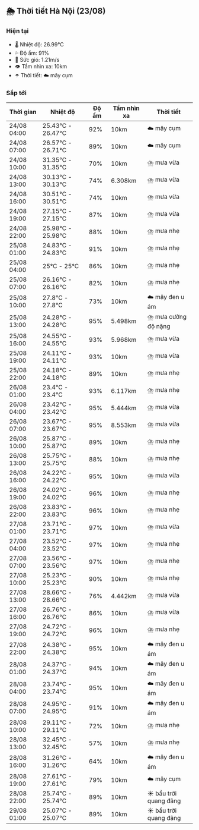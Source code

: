 ## 🌦️ Thời tiết Hà Nội (23/08)

### Hiện tại

- 🌡️ Nhiệt độ: 26.99℃
- 💦 Độ ẩm: 91%
- 💨 Sức gió: 1.21m/s
- 👁️ Tầm nhìn xa: 10km
- ☂️ Thời tiết: ☁️ mây cụm

### Sắp tới

| Thời gian | Nhiệt độ | Độ ẩm | Tầm nhìn xa | Thời tiết |
| --- | --- | --- | --- | --- |
| 24/08 04:00 | 25.43℃ - 26.47℃ | 92% | 10km | ☁️ mây cụm |
| 24/08 07:00 | 26.57℃ - 26.71℃ | 89% | 10km | ☁️ mây cụm |
| 24/08 10:00 | 31.35℃ - 31.35℃ | 70% | 10km | ⛈️ mưa vừa |
| 24/08 13:00 | 30.13℃ - 30.13℃ | 74% | 6.308km | ⛈️ mưa vừa |
| 24/08 16:00 | 30.51℃ - 30.51℃ | 74% | 10km | ⛈️ mưa vừa |
| 24/08 19:00 | 27.15℃ - 27.15℃ | 87% | 10km | ⛈️ mưa vừa |
| 24/08 22:00 | 25.98℃ - 25.98℃ | 88% | 10km | ⛈️ mưa nhẹ |
| 25/08 01:00 | 24.83℃ - 24.83℃ | 91% | 10km | ⛈️ mưa nhẹ |
| 25/08 04:00 | 25℃ - 25℃ | 86% | 10km | ⛈️ mưa nhẹ |
| 25/08 07:00 | 26.16℃ - 26.16℃ | 82% | 10km | ⛈️ mưa nhẹ |
| 25/08 10:00 | 27.8℃ - 27.8℃ | 73% | 10km | ☁️ mây đen u ám |
| 25/08 13:00 | 24.28℃ - 24.28℃ | 95% | 5.498km | ⛈️ mưa cường độ nặng |
| 25/08 16:00 | 24.55℃ - 24.55℃ | 93% | 5.968km | ⛈️ mưa vừa |
| 25/08 19:00 | 24.11℃ - 24.11℃ | 93% | 10km | ⛈️ mưa vừa |
| 25/08 22:00 | 24.18℃ - 24.18℃ | 89% | 10km | ⛈️ mưa nhẹ |
| 26/08 01:00 | 23.4℃ - 23.4℃ | 93% | 6.117km | ⛈️ mưa nhẹ |
| 26/08 04:00 | 23.42℃ - 23.42℃ | 95% | 5.444km | ⛈️ mưa vừa |
| 26/08 07:00 | 23.67℃ - 23.67℃ | 95% | 8.553km | ⛈️ mưa vừa |
| 26/08 10:00 | 25.87℃ - 25.87℃ | 89% | 10km | ⛈️ mưa nhẹ |
| 26/08 13:00 | 25.75℃ - 25.75℃ | 88% | 10km | ⛈️ mưa nhẹ |
| 26/08 16:00 | 24.22℃ - 24.22℃ | 95% | 10km | ⛈️ mưa vừa |
| 26/08 19:00 | 24.02℃ - 24.02℃ | 96% | 10km | ⛈️ mưa nhẹ |
| 26/08 22:00 | 23.83℃ - 23.83℃ | 96% | 10km | ⛈️ mưa nhẹ |
| 27/08 01:00 | 23.71℃ - 23.71℃ | 97% | 10km | ⛈️ mưa vừa |
| 27/08 04:00 | 23.52℃ - 23.52℃ | 97% | 10km | ⛈️ mưa nhẹ |
| 27/08 07:00 | 23.56℃ - 23.56℃ | 97% | 10km | ⛈️ mưa nhẹ |
| 27/08 10:00 | 25.23℃ - 25.23℃ | 90% | 10km | ⛈️ mưa nhẹ |
| 27/08 13:00 | 28.66℃ - 28.66℃ | 76% | 4.442km | ⛈️ mưa vừa |
| 27/08 16:00 | 26.76℃ - 26.76℃ | 86% | 10km | ⛈️ mưa vừa |
| 27/08 19:00 | 24.72℃ - 24.72℃ | 96% | 10km | ⛈️ mưa nhẹ |
| 27/08 22:00 | 24.38℃ - 24.38℃ | 95% | 10km | ☁️ mây đen u ám |
| 28/08 01:00 | 24.37℃ - 24.37℃ | 94% | 10km | ☁️ mây đen u ám |
| 28/08 04:00 | 23.74℃ - 23.74℃ | 95% | 10km | ☁️ mây đen u ám |
| 28/08 07:00 | 24.95℃ - 24.95℃ | 91% | 10km | ☁️ mây đen u ám |
| 28/08 10:00 | 29.11℃ - 29.11℃ | 72% | 10km | ⛈️ mưa nhẹ |
| 28/08 13:00 | 32.45℃ - 32.45℃ | 57% | 10km | ⛈️ mưa nhẹ |
| 28/08 16:00 | 31.26℃ - 31.26℃ | 64% | 10km | ☁️ mây đen u ám |
| 28/08 19:00 | 27.61℃ - 27.61℃ | 79% | 10km | ☁️ mây cụm |
| 28/08 22:00 | 25.74℃ - 25.74℃ | 89% | 10km | ☀️ bầu trời quang đãng |
| 29/08 01:00 | 25.07℃ - 25.07℃ | 89% | 10km | ☀️ bầu trời quang đãng |
